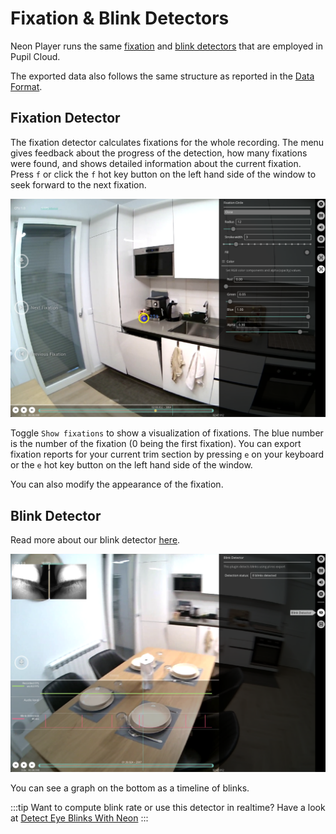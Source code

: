 # Fixation & Blink Detectors

<!-- TODO: Add tunable parameters in the fixation as table -->

Neon Player runs the same [fixation](./../../data-collection/data-streams/#fixations) and [blink detectors](./../../data-collection/data-streams/#blinks) that are employed in Pupil Cloud.

The exported data also follows the same structure as reported in the [Data Format](./../../data-collection/data-format/).

## Fixation Detector

The fixation detector calculates fixations for the whole recording. The menu gives feedback about the progress of the detection, how many fixations were found, and shows detailed information about the current fixation. Press `f` or click the `f` hot key button on the left hand side of the window to seek forward to the next fixation.

![Fixations](./np-fixation.webp)

Toggle `Show fixations` to show a visualization of fixations. The blue number is the number of the fixation (0 being the first fixation). You can export fixation reports for your current trim section by pressing `e` on your keyboard or the `e` hot key button on the left hand side of the window.

You can also modify the appearance of the fixation.

## Blink Detector

Read more about our blink detector [here](./../../data-collection/data-streams/#blinks).

![Blinks](./np-blinks.webp)

You can see a graph on the bottom as a timeline of blinks.

:::tip
Want to compute blink rate or use this detector in realtime? Have a look at <a href="../../../../alpha-lab/blink-detection/#detecting-eye-blinks-using-pupil-labs-blink-detection-pipeline" target="_self">Detect Eye Blinks With Neon</a>
:::
